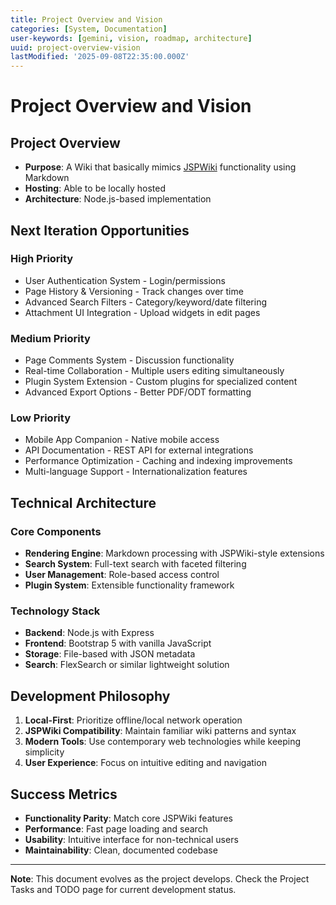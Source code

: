 ```yaml
---
title: Project Overview and Vision
categories: [System, Documentation]
user-keywords: [gemini, vision, roadmap, architecture]
uuid: project-overview-vision
lastModified: '2025-09-08T22:35:00.000Z'
---
```


# Project Overview and Vision

## Project Overview

* **Purpose**: A Wiki that basically mimics [JSPWiki](https://github.com/apache/jspwiki) functionality using Markdown
* **Hosting**: Able to be locally hosted
* **Architecture**: Node.js-based implementation

## Next Iteration Opportunities

### High Priority

* User Authentication System - Login/permissions
* Page History & Versioning - Track changes over time
* Advanced Search Filters - Category/keyword/date filtering
* Attachment UI Integration - Upload widgets in edit pages

### Medium Priority

* Page Comments System - Discussion functionality
* Real-time Collaboration - Multiple users editing simultaneously
* Plugin System Extension - Custom plugins for specialized content
* Advanced Export Options - Better PDF/ODT formatting

### Low Priority

* Mobile App Companion - Native mobile access
* API Documentation - REST API for external integrations
* Performance Optimization - Caching and indexing improvements
* Multi-language Support - Internationalization features

## Technical Architecture

### Core Components
- **Rendering Engine**: Markdown processing with JSPWiki-style extensions
- **Search System**: Full-text search with faceted filtering
- **User Management**: Role-based access control
- **Plugin System**: Extensible functionality framework

### Technology Stack
- **Backend**: Node.js with Express
- **Frontend**: Bootstrap 5 with vanilla JavaScript
- **Storage**: File-based with JSON metadata
- **Search**: FlexSearch or similar lightweight solution

## Development Philosophy

1. **Local-First**: Prioritize offline/local network operation
2. **JSPWiki Compatibility**: Maintain familiar wiki patterns and syntax
3. **Modern Tools**: Use contemporary web technologies while keeping simplicity
4. **User Experience**: Focus on intuitive editing and navigation

## Success Metrics

- **Functionality Parity**: Match core JSPWiki features
- **Performance**: Fast page loading and search
- **Usability**: Intuitive interface for non-technical users
- **Maintainability**: Clean, documented codebase

---

**Note**: This document evolves as the project develops. Check the Project Tasks and TODO page for current development status.
